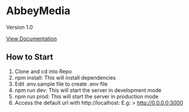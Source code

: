 # AbbeyMedia

Version 1.0

[View Documentation](https://documenter.getpostman.com/view/7526960/2s8YzRyho7)

## How to Start
1. Clone and cd into Repo
2. npm install: This will install dependencies
3. Edit .env.sample file to create .env file
4. npm run dev: This will start the server in development mode
5. npm run prod: This will start the server in production mode
6. Access the default url with http://localhost:<PORT> E.g: > http://0.0.0.0:3000
